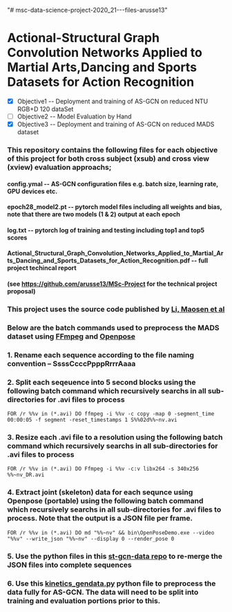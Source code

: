 "# msc-data-science-project-2020_21---files-arusse13" 
# Actional-Structural Graph Convolution Networks Applied to Martial Arts,Dancing and Sports Datasets for Action Recognition
- [x] Objective1 -- Deployment and training of AS-GCN on reduced NTU RGB+D 120 dataSet
- [ ] Objective2 -- Model Evaluation by Hand
- [x] Objective3 -- Deployment and training of AS-GCN on reduced MADS dataset

### This repository contains the following files for each objective of this project for both cross subject (xsub) and cross view (xview) evaluation approachs;
#### config.ymal -- AS-GCN configuration files e.g. batch size, learning rate, GPU devices etc.
#### epoch28_model2.pt -- pytorch model files including all weights and bias, note that there are two models (1 & 2) output at each epoch
#### log.txt -- pytorch log of training and testing including top1 and top5 scores
#### Actional_Structural_Graph_Convolution_Networks_Applied_to_Martial_Arts_Dancing_and_Sports_Datasets_for_Action_Recognition.pdf -- full project techincal report
#### (see https://github.com/arusse13/MSc-Project for the technical project proposal)

### This project uses the source code published by [Li, Maosen et al](https://github.com/limaosen0/AS-GCN)

### Below are the batch commands used to preprocess the MADS dataset using [FFmpeg](http://ffmpeg.org/) and [Openpose](https://github.com/CMU-Perceptual-Computing-Lab/openpose)
### 1. Rename each sequence according to the file naming convention – SsssCcccPpppRrrrAaaa
### 2. Split each seqeuence into 5 second blocks using the following batch command which recursively searchs in all sub-directories for .avi files to process
    FOR /r %%v in (*.avi) DO ffmpeg -i %%v -c copy -map 0 -segment_time 00:00:05 -f segment -reset_timestamps 1 S%%02d%%~nv.avi
### 3. Resize each .avi file to a resolution using the following batch command which recursively searchs in all sub-directories for .avi files to process
    FOR /r %%v in (*.avi) DO Ffmpeg -i %%v -c:v libx264 -s 340x256 %%~nv_DR.avi
### 4. Extract joint (skeleton) data for each sequnce using Openpose (portable) using the following batch command which recursively searchs in all sub-directories for .avi files to process. Note that the output is a JSON file per frame.
    FOR /r %%v in (*.avi) DO md "%%~nv" && bin\OpenPoseDemo.exe --video "%%v" --write_json "%%~nv" --display 0 --render_pose 0
### 5. Use the python files in this [st-gcn-data repo](https://github.com/abcinje/st-gcn-data) to re-merge the JSON files into complete sequences
### 6. Use this [kinetics_gendata.py](https://github.com/yysijie/st-gcn/blob/master/tools/kinetics_gendata.py) python file to preprocess the data fully for AS-GCN. The data will need to be split into training and evaluation portions prior to this.
